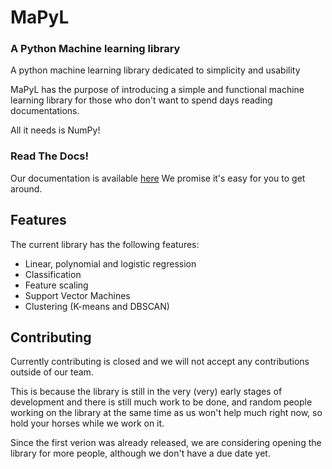 # MaPyL

### A Python Machine learning library

A python machine learning library dedicated to simplicity and usability

MaPyL has the purpose of introducing a simple and functional machine learning library for those who don't want to spend days reading documentations.

All it needs is NumPy!

### Read The Docs!

Our documentation is available [here](https://mapyl.readthedocs.io)
We promise it's easy for you to get around.

## Features

The current library has the following features:

- Linear, polynomial and logistic regression
- Classification
- Feature scaling
- Support Vector Machines
- Clustering (K-means and DBSCAN)

## Contributing

Currently contributing is closed and we will not accept any contributions outside of our team.

This is because the library is still in the very (very) early stages of development and there is still much work to be done, and random people working on the library at the same time as us won't help much right now, so hold your horses while we work on it. 

Since the first verion was already released, we are considering opening the library for more people, although we don't have a due date yet.


